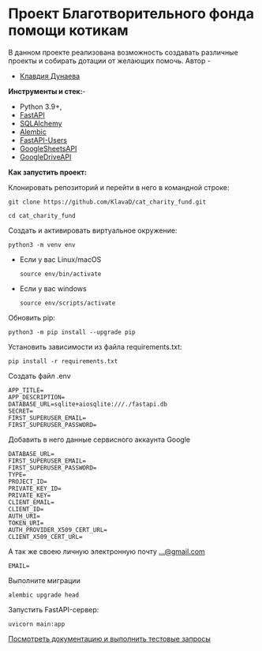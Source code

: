 # Проект Благотворительного фонда помощи котикам
В данном проекте реализована возможность создавать различные проекты и собирать дотации от желающих помочь. 
Автор - 
*   [Клавдия Дунаева](https://www.t.me/klodunaeva)


**Инструменты и стек:**- 
* Python 3.9+, 
* [FastAPI](https://fastapi.tiangolo.com/)
* [SQLAlchemy](https://docs.sqlalchemy.org/en/20/)
* [Alembic](https://alembic.sqlalchemy.org/en/latest/)
* [FastAPI-Users](https://fastapi-users.github.io/fastapi-users/10.0/)
* [GoogleSheetsAPI](https://developers.google.cn/identity/protocols/oauth2/scopes#sheets)
* [GoogleDriveAPI](https://developers.google.com/drive/api/reference/rest/v3#Files)



**Как запустить проект:**

Клонировать репозиторий и перейти в него в командной строке:

```
git clone https://github.com/KlavaD/cat_charity_fund.git
```

```
cd cat_charity_fund
```

Создать и активировать виртуальное окружение:

```
python3 -m venv env
```

* Если у вас Linux/macOS

    ```
    source env/bin/activate
    ```

* Если у вас windows

    ```
    source env/scripts/activate
    ```

Обновить pip:

```
python3 -m pip install --upgrade pip
```

Установить зависимости из файла requirements.txt:

```
pip install -r requirements.txt
```

Создать файл .env

```
APP_TITLE=
APP_DESCRIPTION=
DATABASE_URL=sqlite+aiosqlite:///./fastapi.db
SECRET=
FIRST_SUPERUSER_EMAIL=
FIRST_SUPERUSER_PASSWORD=
```
Добавить в него данные сервисного аккаунта Google
```
DATABASE_URL=
FIRST_SUPERUSER_EMAIL=
FIRST_SUPERUSER_PASSWORD=
TYPE=
PROJECT_ID=
PRIVATE_KEY_ID=
PRIVATE_KEY=
CLIENT_EMAIL=
CLIENT_ID=
AUTH_URI=
TOKEN_URI=
AUTH_PROVIDER_X509_CERT_URL=
CLIENT_X509_CERT_URL=
```
А так же своею личную электронную почту ...@gmail.com
```
EMAIL= 
```
Выполните миграции

```
alembic upgrade head
```
Запустить FastAPI-сервер:
```
uvicorn main:app
```
[Посмотреть документацию и выполнить тестовые запросы](http://127.0.0.1:8000/docs)
